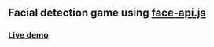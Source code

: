 ## Facial detection game using [face-api.js](https://github.com/justadudewhohacks/face-api.js)

### [Live demo](https://distracted-babbage-33c326.netlify.app/)
